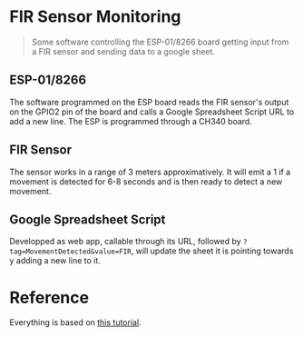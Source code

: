 # FIR Sensor Monitoring
> Some software controlling the ESP-01/8266 board getting input from a FIR sensor and sending data to a google sheet. 

## ESP-01/8266
The software programmed on the ESP board reads the FIR sensor's output on the GPIO2 pin of the board and calls a Google Spreadsheet Script URL to add a new line. 
The ESP is programmed through a CH340 board. 

## FIR Sensor
The sensor works in a range of 3 meters approximatively. It will emit a 1 if a movement is detected for 6-8 seconds and is then ready to detect a new movement. 

## Google Spreadsheet Script
Developped as web app, callable through its URL, followed by `?tag=MovementDetected&value=FIR`, will update the sheet it is pointing towards y adding a new line to it.  

# Reference
Everything is based on [this tutorial](http://embedded-lab.com/blog/post-data-google-sheets-using-esp8266/).
